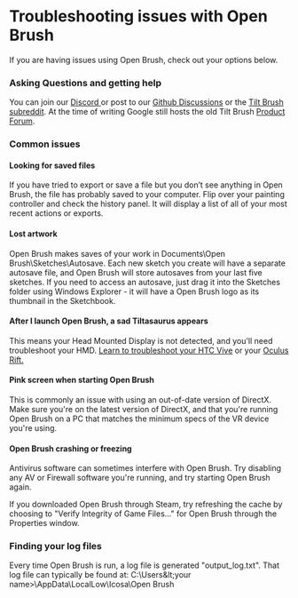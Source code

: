 # Troubleshooting issues with Open Brush

If you are having issues using Open Brush, check out your options below.

### Asking Questions and getting help

You can join our [Discord ](https://discord.gg/NQv6QPus)or post to our [Github Discussions](https://github.com/icosa-gallery/open-brush/discussions) or the [Tilt Brush subreddit](https://www.reddit.com/r/TiltBrush/). At the time of writing Google still hosts the old Tilt Brush [Product Forum](https://productforums.google.com/forum/#!forum/tilt-brush).

### **Common issues**

#### **Looking for saved files**

If you have tried to export or save a file but you don’t see anything in Open Brush, the file has probably saved to your computer. Flip over your painting controller and check the history panel. It will display a list of all of your most recent actions or exports.

#### **Lost artwork**

Open Brush makes saves of your work in Documents\Open Brush\Sketches\Autosave. Each new sketch you create will have a separate autosave file, and Open Brush will store autosaves from your last five sketches. If you need to access an autosave, just drag it into the Sketches folder using Windows Explorer - it will have a Open Brush logo as its thumbnail in the Sketchbook.

#### **After I launch Open Brush, a sad Tiltasaurus appears**

This means your Head Mounted Display is not detected, and you'll need troubleshoot your HMD. [Learn to troubleshoot your HTC Vive](http://www.htc.com/managed-assets/shared/desktop/vive/Vive_PRE_User_Guide.pdf) or your [Oculus Rift.](https://product-guides.oculus.com/en-us/documentation/rift/latest/concepts/rgsg-3-ts-setup-troubleshooting/)

#### **Pink screen when starting Open Brush**

This is commonly an issue with using an out-of-date version of DirectX. Make sure you're on the latest version of DirectX, and that you're running Open Brush on a PC that matches the minimum specs of the VR device you're using.

#### **Open Brush crashing or freezing**

Antivirus software can sometimes interfere with Open Brush. Try disabling any AV or Firewall software you're running, and try starting Open Brush again.

If you downloaded Open Brush through Steam, try refreshing the cache by choosing to "Verify Integrity of Game Files..." for Open Brush through the Properties window.

### **Finding your log files**

Every time Open Brush is run, a log file is generated "output\_log.txt". That log file can typically be found at: C:\Users\&lt;your name&gt;\AppData\LocalLow\Icosa\Open Brush



